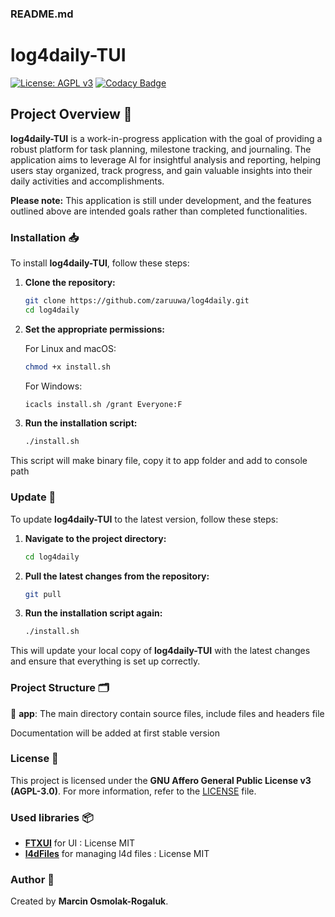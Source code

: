 
### README.md

# log4daily-TUI
[![License: AGPL v3](https://img.shields.io/badge/License-AGPL_v3-blue.svg)](https://www.gnu.org/licenses/agpl-3.0)
[![Codacy Badge](https://app.codacy.com/project/badge/Grade/2baaf677039f4b95983f88b785010447)](https://app.codacy.com/gh/mosmo0220/log4daily/dashboard?utm_source=gh&utm_medium=referral&utm_content=&utm_campaign=Badge_grade)

## Project Overview 📖

**log4daily-TUI** is a work-in-progress application with the goal of providing a robust platform for task planning, milestone tracking, and journaling. The application aims to leverage AI for insightful analysis and reporting, helping users stay organized, track progress, and gain valuable insights into their daily activities and accomplishments.

**Please note:** This application is still under development, and the features outlined above are intended goals rather than completed functionalities.

### Installation 📥

To install **log4daily-TUI**, follow these steps:

1. **Clone the repository:**
    ```sh
    git clone https://github.com/zaruuwa/log4daily.git
    cd log4daily
    ```

2. **Set the appropriate permissions:**

    For Linux and macOS:
    ```sh
    chmod +x install.sh
    ```

    For Windows:
    ```sh
    icacls install.sh /grant Everyone:F
    ```

3. **Run the installation script:**
    ```sh
    ./install.sh
    ```

This script will make binary file, copy it to app folder and add to console path

 ### Update 🔄
To update **log4daily-TUI** to the latest version, follow these steps:

1. **Navigate to the project directory:**
    ```sh
    cd log4daily
    ```

2. **Pull the latest changes from the repository:**
    ```sh
    git pull
    ```

3. **Run the installation script again:**
    ```sh
    ./install.sh
    ```

This will update your local copy of **log4daily-TUI** with the latest changes and ensure that everything is set up correctly.

### Project Structure 🗂️

📂 **app**: The main directory contain source files, include files and headers file

Documentation will be added at first stable version

### License 📜

This project is licensed under the **GNU Affero General Public License v3 (AGPL-3.0)**. For more information, refer to the [LICENSE](LICENSE) file.

### Used libraries 📦

- [**FTXUI**](https://github.com/ArthurSonzogni/FTXUI) for UI : License MIT
- [**l4dFiles**](https://github.com/mosmo0220/l4dFiles) for managing l4d files : License MIT

### Author 👤

Created by **Marcin Osmolak-Rogaluk**.
